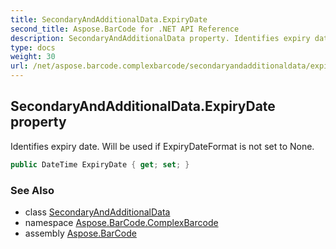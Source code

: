 ```yaml
---
title: SecondaryAndAdditionalData.ExpiryDate
second_title: Aspose.BarCode for .NET API Reference
description: SecondaryAndAdditionalData property. Identifies expiry date. Will be used if ExpiryDateFormat is not set to None
type: docs
weight: 30
url: /net/aspose.barcode.complexbarcode/secondaryandadditionaldata/expirydate/
---
```

## SecondaryAndAdditionalData.ExpiryDate property

Identifies expiry date. Will be used if ExpiryDateFormat is not set to None.

```csharp
public DateTime ExpiryDate { get; set; }
```

### See Also

* class [SecondaryAndAdditionalData](../)
* namespace [Aspose.BarCode.ComplexBarcode](../../../aspose.barcode.complexbarcode/)
* assembly [Aspose.BarCode](../../../)


